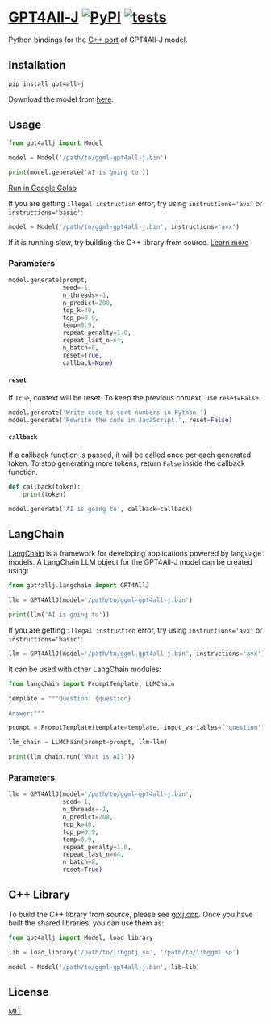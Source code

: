 # [GPT4All-J](https://github.com/marella/gpt4all-j) [![PyPI](https://img.shields.io/pypi/v/gpt4all-j)](https://pypi.org/project/gpt4all-j/) [![tests](https://github.com/marella/gpt4all-j/actions/workflows/tests.yml/badge.svg)](https://github.com/marella/gpt4all-j/actions/workflows/tests.yml)

Python bindings for the [C++ port][gptj.cpp] of GPT4All-J model.

## Installation

```sh
pip install gpt4all-j
```

Download the model from [here](https://gpt4all.io/models/ggml-gpt4all-j-v1.3-groovy.bin).

## Usage

```py
from gpt4allj import Model

model = Model('/path/to/ggml-gpt4all-j.bin')

print(model.generate('AI is going to'))
```

[Run in Google Colab](https://colab.research.google.com/drive/1bd38-i1Qlx6_MvJyCTJOy7t8eHSNnqAx)

If you are getting `illegal instruction` error, try using `instructions='avx'` or `instructions='basic'`:

```py
model = Model('/path/to/ggml-gpt4all-j.bin', instructions='avx')
```

If it is running slow, try building the C++ library from source. [Learn more](https://github.com/marella/gpt4all-j#c-library)

### Parameters

```py
model.generate(prompt,
               seed=-1,
               n_threads=-1,
               n_predict=200,
               top_k=40,
               top_p=0.9,
               temp=0.9,
               repeat_penalty=1.0,
               repeat_last_n=64,
               n_batch=8,
               reset=True,
               callback=None)
```

#### `reset`

If `True`, context will be reset. To keep the previous context, use `reset=False`.

```py
model.generate('Write code to sort numbers in Python.')
model.generate('Rewrite the code in JavaScript.', reset=False)
```

#### `callback`

If a callback function is passed, it will be called once per each generated token. To stop generating more tokens, return `False` inside the callback function.

```py
def callback(token):
    print(token)

model.generate('AI is going to', callback=callback)
```

## LangChain

[LangChain](https://python.langchain.com/) is a framework for developing applications powered by language models. A LangChain LLM object for the GPT4All-J model can be created using:

```py
from gpt4allj.langchain import GPT4AllJ

llm = GPT4AllJ(model='/path/to/ggml-gpt4all-j.bin')

print(llm('AI is going to'))
```

If you are getting `illegal instruction` error, try using `instructions='avx'` or `instructions='basic'`:

```py
llm = GPT4AllJ(model='/path/to/ggml-gpt4all-j.bin', instructions='avx')
```

It can be used with other LangChain modules:

```py
from langchain import PromptTemplate, LLMChain

template = """Question: {question}

Answer:"""

prompt = PromptTemplate(template=template, input_variables=['question'])

llm_chain = LLMChain(prompt=prompt, llm=llm)

print(llm_chain.run('What is AI?'))
```

### Parameters

```py
llm = GPT4AllJ(model='/path/to/ggml-gpt4all-j.bin',
               seed=-1,
               n_threads=-1,
               n_predict=200,
               top_k=40,
               top_p=0.9,
               temp=0.9,
               repeat_penalty=1.0,
               repeat_last_n=64,
               n_batch=8,
               reset=True)
```

## C++ Library

To build the C++ library from source, please see [gptj.cpp][gptj.cpp]. Once you have built the shared libraries, you can use them as:

```py
from gpt4allj import Model, load_library

lib = load_library('/path/to/libgptj.so', '/path/to/libggml.so')

model = Model('/path/to/ggml-gpt4all-j.bin', lib=lib)
```

## License

[MIT](https://github.com/marella/gpt4all-j/blob/main/LICENSE)

[gptj.cpp]: https://github.com/marella/gptj.cpp
